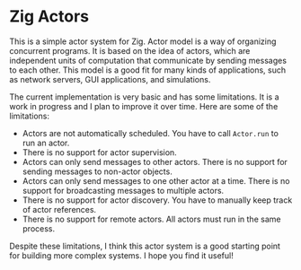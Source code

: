 # Zig Actors

This is a simple actor system for Zig. Actor model is a way of organizing concurrent programs. It is based on the idea of actors, which are independent units of computation that communicate by sending messages to each other. This model is a good fit for many kinds of applications, such as network servers, GUI applications, and simulations.

The current implementation is very basic and has some limitations. It is a work in progress and I plan to improve it over time. Here are some of the limitations:

- Actors are not automatically scheduled. You have to call `Actor.run` to run an actor.
- There is no support for actor supervision.
- Actors can only send messages to other actors. There is no support for sending messages to non-actor objects.
- Actors can only send messages to one other actor at a time. There is no support for broadcasting messages to multiple actors.
- There is no support for actor discovery. You have to manually keep track of actor references.
- There is no support for remote actors. All actors must run in the same process.

Despite these limitations, I think this actor system is a good starting point for building more complex systems. I hope you find it useful!

